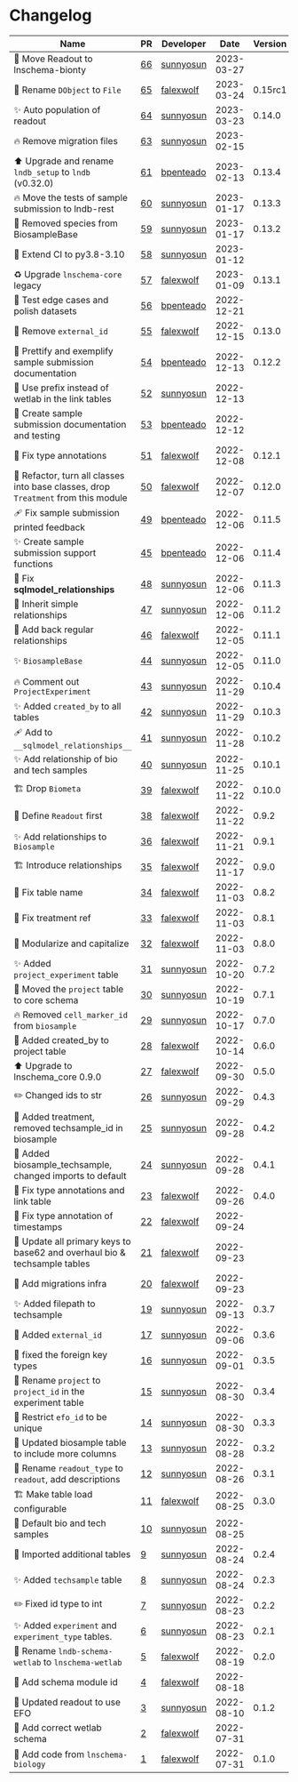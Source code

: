 # Changelog

<!-- prettier-ignore -->
Name | PR | Developer | Date | Version
--- | --- | --- | --- | ---
🚚 Move Readout to lnschema-bionty | [66](https://github.com/laminlabs/lnschema-wetlab/pull/66) | [sunnyosun](https://github.com/sunnyosun) | 2023-03-27 |
🚚 Rename `DObject` to `File` | [65](https://github.com/laminlabs/lnschema-wetlab/pull/65) | [falexwolf](https://github.com/falexwolf) | 2023-03-24 | 0.15rc1
✨ Auto population of readout | [64](https://github.com/laminlabs/lnschema-wetlab/pull/64) | [sunnyosun](https://github.com/sunnyosun) | 2023-03-23 | 0.14.0
🔥 Remove migration files | [63](https://github.com/laminlabs/lnschema-wetlab/pull/63) | [sunnyosun](https://github.com/sunnyosun) | 2023-02-15 |
⬆️ Upgrade and rename `lndb_setup` to `lndb` (v0.32.0) | [61](https://github.com/laminlabs/lnschema-wetlab/pull/61) | [bpenteado](https://github.com/bpenteado) | 2023-02-13 | 0.13.4
🔥 Move the tests of sample submission to lndb-rest | [60](https://github.com/laminlabs/lnschema-wetlab/pull/60) | [sunnyosun](https://github.com/sunnyosun) | 2023-01-17 | 0.13.3
🚚 Removed species from BiosampleBase | [59](https://github.com/laminlabs/lnschema-wetlab/pull/59) | [sunnyosun](https://github.com/sunnyosun) | 2023-01-17 | 0.13.2
👷 Extend CI to py3.8-3.10 | [58](https://github.com/laminlabs/lnschema-wetlab/pull/58) | [sunnyosun](https://github.com/sunnyosun) | 2023-01-12 |
♻️ Upgrade `lnschema-core` legacy | [57](https://github.com/laminlabs/lnschema-wetlab/pull/57) | [falexwolf](https://github.com/falexwolf) | 2023-01-09 | 0.13.1
📝 Test edge cases and polish datasets | [56](https://github.com/laminlabs/lnschema-wetlab/pull/56) | [bpenteado](https://github.com/bpenteado) | 2022-12-21 |
🚚 Remove `external_id` | [55](https://github.com/laminlabs/lnschema-wetlab/pull/55) | [falexwolf](https://github.com/falexwolf) | 2022-12-15 | 0.13.0
📝 Prettify and exemplify sample submission documentation | [54](https://github.com/laminlabs/lnschema-wetlab/pull/54) | [bpenteado](https://github.com/bpenteado) | 2022-12-13 | 0.12.2
🎨 Use prefix instead of wetlab in the link tables | [52](https://github.com/laminlabs/lnschema-wetlab/pull/52) | [sunnyosun](https://github.com/sunnyosun) | 2022-12-13 |
📝 Create sample submission documentation and testing | [53](https://github.com/laminlabs/lnschema-wetlab/pull/53) | [bpenteado](https://github.com/bpenteado) | 2022-12-12 |
🐛 Fix type annotations | [51](https://github.com/laminlabs/lnschema-wetlab/pull/51) | [falexwolf](https://github.com/falexwolf) | 2022-12-08 | 0.12.1
🎨 Refactor, turn all classes into base classes, drop `Treatment` from this module | [50](https://github.com/laminlabs/lnschema-wetlab/pull/50) | [falexwolf](https://github.com/falexwolf) | 2022-12-07 | 0.12.0
🩹 Fix sample submission printed feedback | [49](https://github.com/laminlabs/lnschema-wetlab/pull/49) | [bpenteado](https://github.com/bpenteado) | 2022-12-06 | 0.11.5
✨ Create sample submission support functions | [45](https://github.com/laminlabs/lnschema-wetlab/pull/45) | [bpenteado](https://github.com/bpenteado) | 2022-12-06 | 0.11.4
🐛 Fix __sqlmodel_relationships__ | [48](https://github.com/laminlabs/lnschema-wetlab/pull/48) | [sunnyosun](https://github.com/sunnyosun) | 2022-12-06 | 0.11.3
🎨 Inherit simple relationships | [47](https://github.com/laminlabs/lnschema-wetlab/pull/47) | [sunnyosun](https://github.com/sunnyosun) | 2022-12-06 | 0.11.2
🐛 Add back regular relationships | [46](https://github.com/laminlabs/lnschema-wetlab/pull/46) | [falexwolf](https://github.com/falexwolf) | 2022-12-05 | 0.11.1
✨ `BiosampleBase` | [44](https://github.com/laminlabs/lnschema-wetlab/pull/44) | [sunnyosun](https://github.com/sunnyosun) | 2022-12-05 | 0.11.0
🔥 Comment out `ProjectExperiment` | [43](https://github.com/laminlabs/lnschema-wetlab/pull/43) | [sunnyosun](https://github.com/sunnyosun) | 2022-11-29 | 0.10.4
✨ Added `created_by` to all tables | [42](https://github.com/laminlabs/lnschema-wetlab/pull/42) | [sunnyosun](https://github.com/sunnyosun) | 2022-11-29 | 0.10.3
🩹 Add to `__sqlmodel_relationships__` | [41](https://github.com/laminlabs/lnschema-wetlab/pull/41) | [sunnyosun](https://github.com/sunnyosun) | 2022-11-28 | 0.10.2
✨ Add relationship of bio and tech samples | [40](https://github.com/laminlabs/lnschema-wetlab/pull/40) | [sunnyosun](https://github.com/sunnyosun) | 2022-11-25 | 0.10.1
🏗️ Drop `Biometa` | [39](https://github.com/laminlabs/lnschema-wetlab/pull/39) | [falexwolf](https://github.com/falexwolf) | 2022-11-22 | 0.10.0
🎨 Define `Readout` first | [38](https://github.com/laminlabs/lnschema-wetlab/pull/38) | [falexwolf](https://github.com/falexwolf) | 2022-11-22 | 0.9.2
✨ Add relationships to `Biosample` | [36](https://github.com/laminlabs/lnschema-wetlab/pull/36) | [falexwolf](https://github.com/falexwolf) | 2022-11-21 | 0.9.1
🏗️ Introduce relationships | [35](https://github.com/laminlabs/lnschema-wetlab/pull/35) | [falexwolf](https://github.com/falexwolf) | 2022-11-17 | 0.9.0
🐛 Fix table name | [34](https://github.com/laminlabs/lnschema-wetlab/pull/34) | [falexwolf](https://github.com/falexwolf) | 2022-11-03 | 0.8.2
🐛 Fix treatment ref | [33](https://github.com/laminlabs/lnschema-wetlab/pull/33) | [falexwolf](https://github.com/falexwolf) | 2022-11-03 | 0.8.1
🎨 Modularize and capitalize | [32](https://github.com/laminlabs/lnschema-wetlab/pull/32) | [falexwolf](https://github.com/falexwolf) | 2022-11-03 | 0.8.0
✨ Added `project_experiment` table | [31](https://github.com/laminlabs/lnschema-wetlab/pull/31) | [sunnyosun](https://github.com/sunnyosun) | 2022-10-20 | 0.7.2
🚚 Moved the `project` table to core schema | [30](https://github.com/laminlabs/lnschema-wetlab/pull/30) | [sunnyosun](https://github.com/sunnyosun) | 2022-10-19 | 0.7.1
🔥 Removed `cell_marker_id` from `biosample` | [29](https://github.com/laminlabs/lnschema-wetlab/pull/29) | [sunnyosun](https://github.com/sunnyosun) | 2022-10-17 | 0.7.0
🚚 Added created_by to project table | [28](https://github.com/laminlabs/lnschema-wetlab/pull/28) | [falexwolf](https://github.com/falexwolf) | 2022-10-14 | 0.6.0
⬆️ Upgrade to lnschema_core 0.9.0 | [27](https://github.com/laminlabs/lnschema-wetlab/pull/27) | [falexwolf](https://github.com/falexwolf) | 2022-09-30 | 0.5.0
✏️ Changed ids to str | [26](https://github.com/laminlabs/lnschema-wetlab/pull/26) | [sunnyosun](https://github.com/sunnyosun) | 2022-09-29 | 0.4.3
🍱 Added treatment, removed techsample_id in biosample | [25](https://github.com/laminlabs/lnschema-wetlab/pull/25) | [sunnyosun](https://github.com/sunnyosun) | 2022-09-28 | 0.4.2
🎨 Added biosample_techsample, changed imports to default | [24](https://github.com/laminlabs/lnschema-wetlab/pull/24) | [sunnyosun](https://github.com/sunnyosun) | 2022-09-28 | 0.4.1
🎨 Fix type annotations and link table | [23](https://github.com/laminlabs/lnschema-wetlab/pull/23) | [falexwolf](https://github.com/falexwolf) | 2022-09-26 | 0.4.0
🐛 Fix type annotation of timestamps | [22](https://github.com/laminlabs/lnschema-wetlab/pull/22) | [falexwolf](https://github.com/falexwolf) | 2022-09-24 |
🎨 Update all primary keys to base62 and overhaul bio & techsample tables | [21](https://github.com/laminlabs/lnschema-wetlab/pull/21) | [falexwolf](https://github.com/falexwolf) | 2022-09-23 |
🍱 Add migrations infra | [20](https://github.com/laminlabs/lnschema-wetlab/pull/20) | [falexwolf](https://github.com/falexwolf) | 2022-09-23 |
✨ Added filepath to techsample | [19](https://github.com/laminlabs/lnschema-wetlab/pull/19) | [sunnyosun](https://github.com/sunnyosun) | 2022-09-13 | 0.3.7
🎨 Added `external_id` | [17](https://github.com/laminlabs/lnschema-wetlab/pull/17) | [sunnyosun](https://github.com/sunnyosun) | 2022-09-06 | 0.3.6
🐛 fixed the foreign key types | [16](https://github.com/laminlabs/lnschema-wetlab/pull/16) | [sunnyosun](https://github.com/sunnyosun) | 2022-09-01 | 0.3.5
🚚 Rename `project` to `project_id` in the experiment table | [15](https://github.com/laminlabs/lnschema-wetlab/pull/15) | [sunnyosun](https://github.com/sunnyosun) | 2022-08-30 | 0.3.4
🎨 Restrict `efo_id` to be unique | [14](https://github.com/laminlabs/lnschema-wetlab/pull/14) | [sunnyosun](https://github.com/sunnyosun) | 2022-08-30 | 0.3.3
🎨 Updated biosample table to include more columns | [13](https://github.com/laminlabs/lnschema-wetlab/pull/13) | [sunnyosun](https://github.com/sunnyosun) | 2022-08-28 | 0.3.2
🚚 Rename `readout_type` to `readout`, add descriptions | [12](https://github.com/laminlabs/lnschema-wetlab/pull/12) | [sunnyosun](https://github.com/sunnyosun) | 2022-08-26 | 0.3.1
🏗️ Make table load configurable | [11](https://github.com/laminlabs/lnschema-wetlab/pull/11) | [falexwolf](https://github.com/falexwolf) | 2022-08-25 | 0.3.0
🎨 Default bio and tech samples | [10](https://github.com/laminlabs/lnschema-wetlab/pull/10) | [sunnyosun](https://github.com/sunnyosun) | 2022-08-25 |
🐛 Imported additional tables | [9](https://github.com/laminlabs/lnschema-wetlab/pull/9) | [sunnyosun](https://github.com/sunnyosun) | 2022-08-24 | 0.2.4
✨ Added `techsample` table | [8](https://github.com/laminlabs/lnschema-wetlab/pull/8) | [sunnyosun](https://github.com/sunnyosun) | 2022-08-24 | 0.2.3
✏️ Fixed id type to int | [7](https://github.com/laminlabs/lnschema-wetlab/pull/7) | [sunnyosun](https://github.com/sunnyosun) | 2022-08-23 | 0.2.2
✨ Added `experiment` and `experiment_type` tables. | [6](https://github.com/laminlabs/lnschema-wetlab/pull/6) | [sunnyosun](https://github.com/sunnyosun) | 2022-08-23 | 0.2.1
🚚 Rename `lndb-schema-wetlab` to `lnschema-wetlab` | [5](https://github.com/laminlabs/lnschema-wetlab/pull/5) | [falexwolf](https://github.com/falexwolf) | 2022-08-19 | 0.2.0
🔧 Add schema module id | [4](https://github.com/laminlabs/lnschema-wetlab/pull/4) | [falexwolf](https://github.com/falexwolf) | 2022-08-18 |
🎨 Updated readout to use EFO | [3](https://github.com/laminlabs/lnschema-wetlab/pull/3) | [sunnyosun](https://github.com/sunnyosun) | 2022-08-10 | 0.1.2
🐛 Add correct wetlab schema | [2](https://github.com/laminlabs/lnschema-wetlab/pull/2) | [falexwolf](https://github.com/falexwolf) | 2022-07-31 |
🚚 Add code from `lnschema-biology` | [1](https://github.com/laminlabs/lnschema-wetlab/pull/1) | [falexwolf](https://github.com/falexwolf) | 2022-07-31 | 0.1.0
